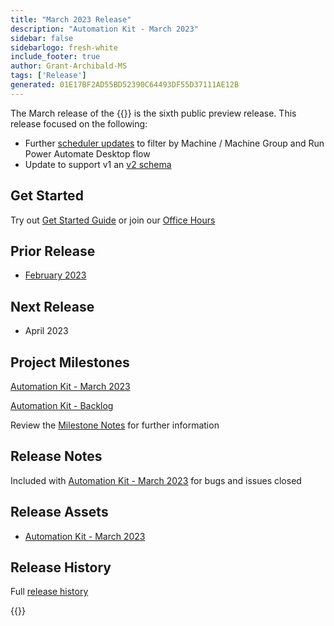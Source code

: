 ```yaml
---
title: "March 2023 Release"
description: "Automation Kit - March 2023"
sidebar: false
sidebarlogo: fresh-white
include_footer: true
author: Grant-Archibald-MS
tags: ['Release']
generated: 01E17BF2AD55BD52390C64493DF55D37111AE12B
---
```


The March release of the {{<product-name>}} is the sixth public preview release. This release focused on the following:

- Further [scheduler updates](/en-gb/features/scheduler) to filter by Machine / Machine Group and Run Power Automate Desktop flow
- Update to support v1 an [v2 schema](https://learn.microsoft.com/power-automate/desktop-flows/schema)

## Get Started

Try out [Get Started Guide](/en-gb/get-started) or join our [Office Hours](/en-gb/office-hours)

## Prior Release

- [February 2023](/en-gb/releases/february-2023)

## Next Release

- April 2023

## Project Milestones

[Automation Kit - March 2023](https://github.com/orgs/microsoft/projects/486/views/10)

[Automation Kit - Backlog](https://github.com/orgs/microsoft/projects/486/views/1)

Review the [Milestone Notes](/en-gb/releases/milestones) for further information

## Release Notes

Included with [Automation Kit - March 2023](https://github.com/microsoft/powercat-automation-kit/releases/tag/AutomationKit-March2023) for bugs and issues closed

## Release Assets

- [Automation Kit - March 2023](https://github.com/microsoft/powercat-automation-kit/releases/tag/AutomationKit-March2023)

## Release History

Full [release history](/en-gb/releases)

{{<questions name="/content/en-gb/releases/march-2023.json" completed="Thank you for providing feedback" showNavigationButtons="false" locale="en-gb">}}
